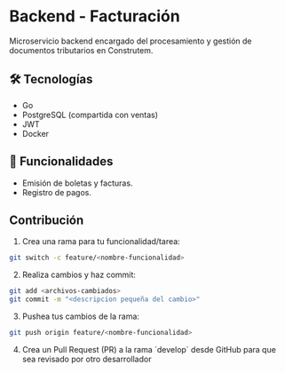 # Backend - Facturación

Microservicio backend encargado del procesamiento y gestión de documentos tributarios en Construtem.

## 🛠️ Tecnologías
- Go
- PostgreSQL (compartida con ventas)
- JWT
- Docker

## 🚀 Funcionalidades
- Emisión de boletas y facturas.
- Registro de pagos.

## Contribución

1. Crea una rama para tu funcionalidad/tarea:

```bash
git switch -c feature/<nombre-funcionalidad>
```

2. Realiza cambios y haz commit:

```bash
git add <archivos-cambiados>
git commit -m "<descripcion pequeña del cambio>"
```

3. Pushea tus cambios de la rama:

```bash
git push origin feature/<nombre-funcionalidad> 
```

4. Crea un Pull Request (PR) a la rama ´develop´ desde GitHub para que sea revisado por otro desarrollador
